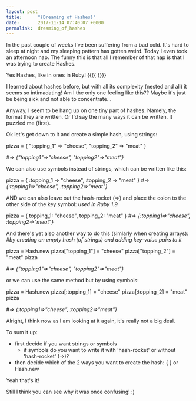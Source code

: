 ```yaml
---
layout: post
title:      "{Dreaming of Hashes}"
date:       2017-11-14 07:40:07 +0000
permalink:  dreaming_of_hashes
---
```



In the past couple of weeks I've been suffering from a bad cold. It's hard to sleep at night and my sleeping pattern has gotten weird. Today I even took an afternoon nap. The funny this is that all I remember of that nap is that I was trying to create Hashes. 

Yes Hashes, like in ones in Ruby! {{{{ }}}}

I learned about hashes before, but with all its complexity (nested and all) it seems so intimadating! Am I the only one feeling like this?? Maybe it's just be being sick and not able to concentrate...

Anyway, I seem to be hang up on one tiny part of hashes. Namely, the format they are written. Or I'd say the many ways it can be written. It puzzled me (first). 



Ok let's get down to it and create a simple hash, using strings:

pizza = {
"topping_1" => "cheese",
"topping_2" => "meat"
}

*#=> {"topping1"=>"cheese", "topping2"=>"meat"}*



We can also use symbols instead of strings, which can be written like this:

pizza = {
:topping_1 => "cheese",
:topping_2 => "meat"
}
*#=> {:topping1=>"cheese", :topping2=>"meat"}*



AND we can also leave out the hash-rocket (=>) and place the colon to the other side of the key symbol:
*used in Ruby 1.9*

pizza = {
topping_1: "cheese",
topping_2: "meat"
}
*#=> {:topping1=>"cheese", :topping2=>"meat"}*



And there's yet also another way to do this (simlarly when creating arrays):
*#by creating an empty hash (of strings) and adding key-value pairs to it*

pizza = Hash.new
pizza["topping_1"] = "cheese"
pizza["topping_2"] = "meat"
pizza

*#=> {"topping1"=>"cheese", "topping2"=>"meat"}*



or we can use the same method but by using symbols:

pizza = Hash.new
pizza[:topping_1] = "cheese"
pizza[:topping_2] = "meat"
pizza

*#=> {:topping1=>"cheese", :topping2=>"meat"}*



Alright, I think now as I am looking at it again, it's really not a big deal.

To sum it up: 
- first decide if you want strings or symbols 
  - if symbols do you want to write it with 'hash-rocket' or without 'hash-rocket' (=>)?
- then decide which of the 2 ways you want to create the hash: 
  {  } or Hash.new
	
Yeah that's it!

Still I think you can see why it was once confusing! :)


